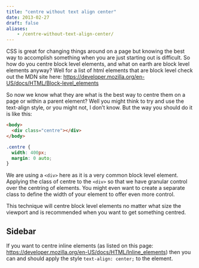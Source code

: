```yaml
---
title: "centre without text align center"
date: 2013-02-27
draft: false
aliases:
    - /centre-without-text-align-center/
---
```


CSS is great for changing things around on a page but knowing the best way to
accomplish something when you are just starting out is difficult. So how do you
centre block level elements, and what on earth are block level elements anyway?
Well for a list of html elements that are block level check out the MDN site
here: https://developer.mozilla.org/en-US/docs/HTML/Block-level_elements

So now we know what they are what is the best way to centre them on a page or
within a parent element? Well you might think to try and use the text-align
style, or you might not, I don’t know. But the way you should do it is like
this:

```html
<body>
  <div class="centre"></div>
</body>
```

```css
.centre { 
  width: 400px; 
  margin: 0 auto;
}
```

We are using a `<div>`  here as it is a very common block level element. Applying
the class of centre to the `<div>`  so that we have granular control over the
centring of elements. You might even want to create a separate class to define
the width of your element to offer even more control.

This technique will centre block level elements no matter what size the viewport
and is recommended when you want to get something centred.

## Sidebar
If you want to centre inline elements (as listed on this page:
https://developer.mozilla.org/en-US/docs/HTML/Inline_elements) then you can and
should apply the style `text-align: center;`  to the element.
